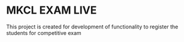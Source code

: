 # MKCL EXAM LIVE

This project is created for development of functionality to register the students for competitive exam